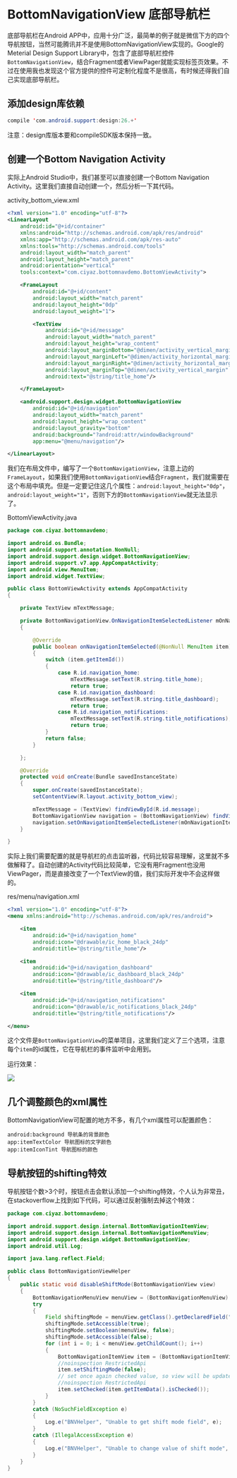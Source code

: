 # BottomNavigationView 底部导航栏

底部导航栏在Android APP中，应用十分广泛，最简单的例子就是微信下方的四个导航按钮，当然可能腾讯并不是使用BottomNavigationView实现的。Google的Meterial Design Support Library中，包含了底部导航栏控件`BottomNavigationView`，结合Fragment或者ViewPager就能实现标签页效果。不过在使用我也发现这个官方提供的控件可定制化程度不是很高，有时候还得我们自己实现底部导航栏。

## 添加design库依赖

```java
compile 'com.android.support:design:26.+'
```

注意：design库版本要和compileSDK版本保持一致。

## 创建一个Bottom Navigation Activity

实际上Android Studio中，我们甚至可以直接创建一个Bottom Navigation Activity。这里我们直接自动创建一个，然后分析一下其代码。

activity_bottom_view.xml
```xml
<?xml version="1.0" encoding="utf-8"?>
<LinearLayout
	android:id="@+id/container"
	xmlns:android="http://schemas.android.com/apk/res/android"
	xmlns:app="http://schemas.android.com/apk/res-auto"
	xmlns:tools="http://schemas.android.com/tools"
	android:layout_width="match_parent"
	android:layout_height="match_parent"
	android:orientation="vertical"
	tools:context="com.ciyaz.bottomnavdemo.BottomViewActivity">

	<FrameLayout
		android:id="@+id/content"
		android:layout_width="match_parent"
		android:layout_height="0dp"
		android:layout_weight="1">

		<TextView
			android:id="@+id/message"
			android:layout_width="match_parent"
			android:layout_height="wrap_content"
			android:layout_marginBottom="@dimen/activity_vertical_margin"
			android:layout_marginLeft="@dimen/activity_horizontal_margin"
			android:layout_marginRight="@dimen/activity_horizontal_margin"
			android:layout_marginTop="@dimen/activity_vertical_margin"
			android:text="@string/title_home"/>

	</FrameLayout>

	<android.support.design.widget.BottomNavigationView
		android:id="@+id/navigation"
		android:layout_width="match_parent"
		android:layout_height="wrap_content"
		android:layout_gravity="bottom"
		android:background="?android:attr/windowBackground"
		app:menu="@menu/navigation"/>

</LinearLayout>
```

我们在布局文件中，编写了一个`BottomNavigationView`，注意上边的`FrameLayout`，如果我们使用`BottomNavigationView`结合`Fragment`，我们就需要在这个布局中填充。但是一定要记住这几个属性：`android:layout_height="0dp"`，`android:layout_weight="1"`，否则下方的`BottomNavigationView`就无法显示了。

BottomViewActivity.java
```java
package com.ciyaz.bottomnavdemo;

import android.os.Bundle;
import android.support.annotation.NonNull;
import android.support.design.widget.BottomNavigationView;
import android.support.v7.app.AppCompatActivity;
import android.view.MenuItem;
import android.widget.TextView;

public class BottomViewActivity extends AppCompatActivity
{

	private TextView mTextMessage;

	private BottomNavigationView.OnNavigationItemSelectedListener mOnNavigationItemSelectedListener = new BottomNavigationView.OnNavigationItemSelectedListener()
	{

		@Override
		public boolean onNavigationItemSelected(@NonNull MenuItem item)
		{
			switch (item.getItemId())
			{
				case R.id.navigation_home:
					mTextMessage.setText(R.string.title_home);
					return true;
				case R.id.navigation_dashboard:
					mTextMessage.setText(R.string.title_dashboard);
					return true;
				case R.id.navigation_notifications:
					mTextMessage.setText(R.string.title_notifications);
					return true;
			}
			return false;
		}

	};

	@Override
	protected void onCreate(Bundle savedInstanceState)
	{
		super.onCreate(savedInstanceState);
		setContentView(R.layout.activity_bottom_view);

		mTextMessage = (TextView) findViewById(R.id.message);
		BottomNavigationView navigation = (BottomNavigationView) findViewById(R.id.navigation);
		navigation.setOnNavigationItemSelectedListener(mOnNavigationItemSelectedListener);
	}

}
```

实际上我们需要配置的就是导航栏的点击监听器，代码比较容易理解，这里就不多做解释了。自动创建的Activity代码比较简单，它没有用Fragment也没用ViewPager，而是直接改变了一个TextView的值，我们实际开发中不会这样做的。

res/menu/navigation.xml
```xml
<?xml version="1.0" encoding="utf-8"?>
<menu xmlns:android="http://schemas.android.com/apk/res/android">

	<item
		android:id="@+id/navigation_home"
		android:icon="@drawable/ic_home_black_24dp"
		android:title="@string/title_home"/>

	<item
		android:id="@+id/navigation_dashboard"
		android:icon="@drawable/ic_dashboard_black_24dp"
		android:title="@string/title_dashboard"/>

	<item
		android:id="@+id/navigation_notifications"
		android:icon="@drawable/ic_notifications_black_24dp"
		android:title="@string/title_notifications"/>

</menu>
```

这个文件是`BottomNavigationView`的菜单项目，这里我们定义了三个选项，注意每个`item`的id属性，它在导航栏的事件监听中会用到。

运行效果：

![](res/1.png)

## 几个调整颜色的xml属性

BottomNavigationView可配置的地方不多，有几个xml属性可以配置颜色：

```
android:background 导航条的背景颜色
app:itemTextColor 导航图标的文字颜色
app:itemIconTint 导航图标的颜色
```

## 导航按钮的shifting特效

导航按钮个数>3个时，按钮点击会默认添加一个shifting特效，个人认为非常丑，在stackoverflow上找到如下代码，可以通过反射强制去掉这个特效：

```java
package com.ciyaz.bottomnavdemo;

import android.support.design.internal.BottomNavigationItemView;
import android.support.design.internal.BottomNavigationMenuView;
import android.support.design.widget.BottomNavigationView;
import android.util.Log;

import java.lang.reflect.Field;

public class BottomNavigationViewHelper
{
	public static void disableShiftMode(BottomNavigationView view)
	{
		BottomNavigationMenuView menuView = (BottomNavigationMenuView) view.getChildAt(0);
		try
		{
			Field shiftingMode = menuView.getClass().getDeclaredField("mShiftingMode");
			shiftingMode.setAccessible(true);
			shiftingMode.setBoolean(menuView, false);
			shiftingMode.setAccessible(false);
			for (int i = 0; i < menuView.getChildCount(); i++)
			{
				BottomNavigationItemView item = (BottomNavigationItemView) menuView.getChildAt(i);
				//noinspection RestrictedApi
				item.setShiftingMode(false);
				// set once again checked value, so view will be updated
				//noinspection RestrictedApi
				item.setChecked(item.getItemData().isChecked());
			}
		}
		catch (NoSuchFieldException e)
		{
			Log.e("BNVHelper", "Unable to get shift mode field", e);
		}
		catch (IllegalAccessException e)
		{
			Log.e("BNVHelper", "Unable to change value of shift mode", e);
		}
	}
}
```
